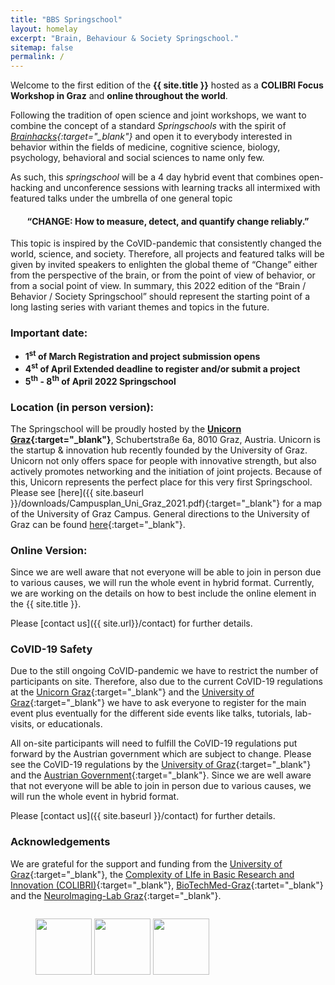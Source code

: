 ```yaml
---
title: "BBS Springschool"
layout: homelay
excerpt: "Brain, Behaviour & Society Springschool."
sitemap: false
permalink: /
---
```

Welcome to the first edition of the **{{ site.title }}** hosted as a **COLIBRI Focus Workshop in Graz** and **online throughout the world**. 

Following the tradition of open science and joint workshops, we want to combine the concept of a standard *Springschools* with the spirit of *[Brainhacks](https://brainhack.org/){:target="_blank"}* and open it to everybody interested in behavior within the fields of medicine, cognitive science, biology, psychology, behavioral and social sciences to name only few. 

As such, this *springschool* will be a 4 day hybrid event that combines open-hacking and unconference sessions with learning tracks all intermixed with featured talks under the umbrella of one general topic

<center>
<H4>“CHANGE: How to measure, detect, and quantify change reliably.”</H4>
</center> 

This topic is inspired by the CoVID-pandemic that consistently changed the world, science, and society. Therefore, all projects and featured talks will be given by invited speakers to enlighten the global theme of “Change” either from the perspective of the brain, or from the point of view of behavior, or from a social point of view. In summary, this 2022 edition of the “Brain / Behavior / Society Springschool” should represent the starting point of a long lasting series with variant themes and topics in the future. 

### Important date:

- **1<sup>st</sup> of March Registration and project submission opens** 
- **4<sup>st</sup> of April Extended deadline to register and/or submit a project**
- **5<sup>th</sup> - 8<sup>th</sup> of April 2022 Springschool**
  
### Location (in person version):

The Springschool will be proudly hosted by the **[Unicorn Graz](https://unicorn-graz.at/){:target="_blank"}**, Schubertstraße 6a, 8010 Graz, Austria. Unicorn is the startup & innovation hub recently founded by the University of Graz. Unicorn not only offers space for people with innovative strength, but also actively promotes networking and the initiation of joint projects. Because of this, Unicorn represents the perfect place for this very first Springschool. Please see [here]({{ site.baseurl }}/downloads/Campusplan_Uni_Graz_2021.pdf){:target="_blank"} for a map of the University of Graz Campus. General directions to the University of Graz can be found [here](https://www.uni-graz.at/en/contact-and-arriving/){:target="_blank"}.

### Online Version:

Since we are well aware that not everyone will be able to join in person due to various causes, we will run the whole event in hybrid format. Currently, we are working on the details on how to best include the online element in the {{ site.title }}. 

Please [contact us]({{ site.url}}/contact) for further details.
### CoVID-19 Safety 

Due to the still ongoing CoVID-pandemic we have to restrict the number of participants on site. Therefore, also due to the current CoVID-19 regulations at the [Unicorn Graz](https://unicorn-graz.at/){:target="_blank"} and the [University of Graz](https://uni-graz.at/){:target="_blank"} we have to ask everyone to register for the main event plus eventually for the different side events like talks, tutorials, lab-visits, or educationals. 

All on-site participants will need to fulfill the CoVID-19 regulations put forward by the Austrian government which are subject to change. Please see the CoVID-19 regulations by the [University of Graz](https://covid-19.uni-graz.at/en/){:target="_blank"} and the [Austrian Government](https://www.sozialministerium.at/en.html){:target="_blank"}. Since we are well aware that not everyone will be able to join in person due to various causes, we will run the whole event in hybrid format. 

Please [contact us]({{ site.baseurl }}/contact) for further details.

### Acknowledgements

We are grateful for the support and funding from the [University of Graz](https://www.uni-graz.at){:target="_blank"}, the [Complexity of LIfe in Basic Research and Innovation (COLIBRI)](https://colibri.uni-graz.at/en/){:target="_blank"}, [BioTechMed-Graz](https://biotechmedgraz.at/en/){:tartet="_blank"} and the [NeuroImaging-Lab Graz](https://neuroimaging.uni-graz.at){:target="_blank"}.

<figure style="float: left" class="fourth">
  <a href="https://www.uni-graz.at/en/" target="_blank"><img class="padding" src="{{ site.url }}{{ site.baseurl }}/images/logopic/Logo_UniGraz.png" style="height: 90px"></a>
  <a href="https://colibri.uni-graz.at/en/" target="_blank"><img class="padding" src="{{ site.url }}{{ site.baseurl }}/images/logopic/Logo_Colibri.jpg" style="height: 90px"></a>
  <a href="https://biotechmedgraz.at/en/" target="_blank"><img class="Padding" src="{{ site.url }}{{ site.baseurl }}/images/logopic/Logo_BioTechMed.jpg" style="height: 90px"></a>
</figure>